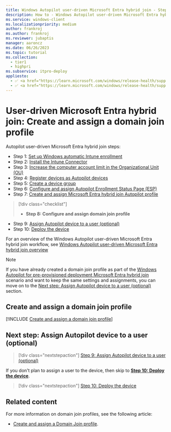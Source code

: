 ```yaml
---
title: Windows Autopilot user-driven Microsoft Entra hybrid join - Step 8 of 10 - Create and assign a domain join profile
description: How to - Windows Autopilot user-driven Microsoft Entra hybrid join - Step 8 of 10 - Create and assign a domain join profile.
ms.service: windows-client
ms.localizationpriority: medium
author: frankroj
ms.author: frankroj
ms.reviewer: jubaptis
manager: aaroncz
ms.date: 06/26/2023
ms.topic: tutorial
ms.collection:
  - tier1
  - highpri
ms.subservice: itpro-deploy
appliesto:
  - ✅ <a href="https://learn.microsoft.com/windows/release-health/supported-versions-windows-client" target="_blank">Windows 11</a>
  - ✅ <a href="https://learn.microsoft.com/windows/release-health/supported-versions-windows-client" target="_blank">Windows 10</a>
---
```


# User-driven Microsoft Entra hybrid join: Create and assign a domain join profile

Autopilot user-driven Microsoft Entra hybrid join steps:
- Step 1: [Set up Windows automatic Intune enrollment](hybrid-azure-ad-join-automatic-enrollment.md)
- Step 2: [Install the Intune Connector](hybrid-azure-ad-join-intune-connector.md)
- Step 3: [Increase the computer account limit in the Organizational Unit (OU)](hybrid-azure-ad-join-computer-account-limit.md)
- Step 4: [Register devices as Autopilot devices](hybrid-azure-ad-join-register-device.md)
- Step 5: [Create a device group](hybrid-azure-ad-join-device-group.md)
- Step 6: [Configure and assign Autopilot Enrollment Status Page (ESP)](hybrid-azure-ad-join-esp.md)
- Step 7: [Create and assign Microsoft Entra hybrid join Autopilot profile](hybrid-azure-ad-join-autopilot-profile.md)
> [!div class="checklist"]
> - **Step 8: Configure and assign domain join profile**
- Step 9: [Assign Autopilot device to a user (optional)](hybrid-azure-ad-join-assign-device-to-user.md)
- Step 10: [Deploy the device](hybrid-azure-ad-join-deploy-device.md)

For an overview of the Windows Autopilot user-driven Microsoft Entra hybrid join workflow, see [Windows Autopilot user-driven Microsoft Entra hybrid join overview](hybrid-azure-ad-join-workflow.md#workflow)

> [!NOTE]
>
> If you have already created a domain join profile as part of the [Windows Autopilot for pre-provisioned deployment Microsoft Entra hybrid join](../pre-provisioning/hybrid-azure-ad-join-domain-join-profile.md) scenario and want to keep the same settings and assignments, you can move on to the [Next step: Assign Autopilot device to a user (optional)](#next-step-assign-autopilot-device-to-a-user-optional) section.

## Create and assign a domain join profile

[!INCLUDE [Create and assign a domain join profile](../includes/domain-join-profile.md)]

## Next step: Assign Autopilot device to a user (optional)

> [!div class="nextstepaction"]
> [Step 9: Assign Autopilot device to a user (optional)](hybrid-azure-ad-join-assign-device-to-user.md)

If you don't plan to assign a user to the device, then skip to **[Step 10: Deploy the device](hybrid-azure-ad-join-deploy-device.md)**.

> [!div class="nextstepaction"]
> [Step 10: Deploy the device](hybrid-azure-ad-join-deploy-device.md)

## Related content

For more information on domain join profiles, see the following article:

- [Create and assign a Domain Join profile](../../windows-autopilot-hybrid.md#create-and-assign-a-domain-join-profile).
